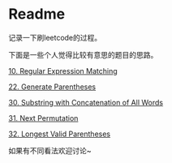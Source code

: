 # Readme

记录一下刷leetcode的过程。

下面是一些个人觉得比较有意思的题目的思路。

[10. Regular Expression Matching](doc/10.md)

[22. Generate Parentheses](doc/22.md)

[30. Substring with Concatenation of All Words](doc/30.md)

[31. Next Permutation](doc/31.md)

[32. Longest Valid Parentheses](doc/32.md)

如果有不同看法欢迎讨论~